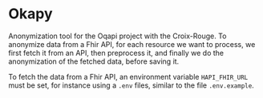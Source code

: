 # Okapy

Anonymization tool for the Oqapi project with the Croix-Rouge. To anonymize data from a Fhir API,
for each resource we want to process, we first fetch it from an API, then preprocess it, and
finally we do the anonymization of the fetched data, before saving it.

To fetch the data from a Fhir API, an environment variable `HAPI_FHIR_URL` must be set, for
instance using a `.env` files, similar to the file `.env.example`.
